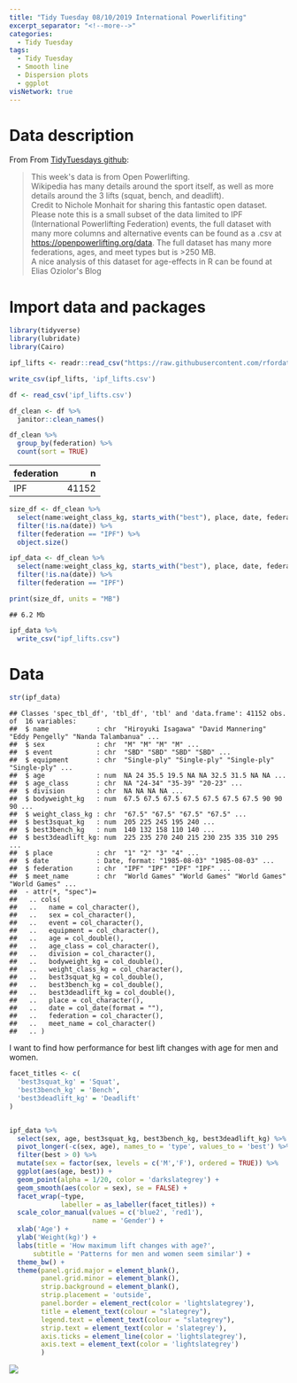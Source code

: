 ```yaml
---
title: "Tidy Tuesday 08/10/2019 International Powerlifiting"
excerpt_separator: "<!--more-->"
categories:
  - Tidy Tuesday
tags:
  - Tidy Tuesday
  - Smooth line
  - Dispersion plots
  - ggplot
visNetwork: true
---
```


# Data description

From From [TidyTuesdays github](https://github.com/rfordatascience/tidytuesday/tree/master/data/2019/2019-10-08):

>This week's data is from Open Powerlifting.   
>Wikipedia has many details around the sport itself, as well as more details around the 3 lifts (squat, bench, and deadlift).    
>Credit to Nichole Monhait for sharing this fantastic open dataset. Please note this is a small subset of the data limited to IPF (International Powerlifting Federation) events, the full dataset with many more columns and alternative events can be found as a .csv at https://openpowerlifting.org/data. The full dataset has many more federations, ages, and meet types but is >250 MB.    
>A nice analysis of this dataset for age-effects in R can be found at Elias Oziolor's Blog

# Import data and packages

``` r
library(tidyverse)
library(lubridate)
library(Cairo)

ipf_lifts <- readr::read_csv("https://raw.githubusercontent.com/rfordatascience/tidytuesday/master/data/2019/2019-10-08/ipf_lifts.csv")

write_csv(ipf_lifts, 'ipf_lifts.csv')

df <- read_csv('ipf_lifts.csv')

df_clean <- df %>% 
  janitor::clean_names()

df_clean %>% 
  group_by(federation) %>% 
  count(sort = TRUE)
```

<div class="kable-table">

| federation |     n |
| :--------- | ----: |
| IPF        | 41152 |

</div>

``` r
size_df <- df_clean %>% 
  select(name:weight_class_kg, starts_with("best"), place, date, federation, meet_name)  %>% 
  filter(!is.na(date)) %>% 
  filter(federation == "IPF") %>% 
  object.size()

ipf_data <- df_clean %>% 
  select(name:weight_class_kg, starts_with("best"), place, date, federation, meet_name)  %>% 
  filter(!is.na(date)) %>% 
  filter(federation == "IPF")

print(size_df, units = "MB")
```

    ## 6.2 Mb

``` r
ipf_data %>% 
  write_csv("ipf_lifts.csv")
```

# Data

``` r
str(ipf_data)
```

    ## Classes 'spec_tbl_df', 'tbl_df', 'tbl' and 'data.frame': 41152 obs. of  16 variables:
    ##  $ name            : chr  "Hiroyuki Isagawa" "David Mannering" "Eddy Pengelly" "Nanda Talambanua" ...
    ##  $ sex             : chr  "M" "M" "M" "M" ...
    ##  $ event           : chr  "SBD" "SBD" "SBD" "SBD" ...
    ##  $ equipment       : chr  "Single-ply" "Single-ply" "Single-ply" "Single-ply" ...
    ##  $ age             : num  NA 24 35.5 19.5 NA NA 32.5 31.5 NA NA ...
    ##  $ age_class       : chr  NA "24-34" "35-39" "20-23" ...
    ##  $ division        : chr  NA NA NA NA ...
    ##  $ bodyweight_kg   : num  67.5 67.5 67.5 67.5 67.5 67.5 67.5 90 90 90 ...
    ##  $ weight_class_kg : chr  "67.5" "67.5" "67.5" "67.5" ...
    ##  $ best3squat_kg   : num  205 225 245 195 240 ...
    ##  $ best3bench_kg   : num  140 132 158 110 140 ...
    ##  $ best3deadlift_kg: num  225 235 270 240 215 230 235 335 310 295 ...
    ##  $ place           : chr  "1" "2" "3" "4" ...
    ##  $ date            : Date, format: "1985-08-03" "1985-08-03" ...
    ##  $ federation      : chr  "IPF" "IPF" "IPF" "IPF" ...
    ##  $ meet_name       : chr  "World Games" "World Games" "World Games" "World Games" ...
    ##  - attr(*, "spec")=
    ##   .. cols(
    ##   ..   name = col_character(),
    ##   ..   sex = col_character(),
    ##   ..   event = col_character(),
    ##   ..   equipment = col_character(),
    ##   ..   age = col_double(),
    ##   ..   age_class = col_character(),
    ##   ..   division = col_character(),
    ##   ..   bodyweight_kg = col_double(),
    ##   ..   weight_class_kg = col_character(),
    ##   ..   best3squat_kg = col_double(),
    ##   ..   best3bench_kg = col_double(),
    ##   ..   best3deadlift_kg = col_double(),
    ##   ..   place = col_character(),
    ##   ..   date = col_date(format = ""),
    ##   ..   federation = col_character(),
    ##   ..   meet_name = col_character()
    ##   .. )

I want to find how performance for best lift changes with age for men and women.

``` r
facet_titles <- c(
  'best3squat_kg' = 'Squat',
  'best3bench_kg' = 'Bench',
  'best3deadlift_kg' = 'Deadlift'
)


ipf_data %>% 
  select(sex, age, best3squat_kg, best3bench_kg, best3deadlift_kg) %>% 
  pivot_longer(-c(sex, age), names_to = 'type', values_to = 'best') %>% 
  filter(best > 0) %>% 
  mutate(sex = factor(sex, levels = c('M','F'), ordered = TRUE)) %>% 
  ggplot(aes(age, best)) +
  geom_point(alpha = 1/20, color = 'darkslategrey') +
  geom_smooth(aes(color = sex), se = FALSE) +
  facet_wrap(~type,
             labeller = as_labeller(facet_titles)) +
  scale_color_manual(values = c('blue2', 'red1'),
                     name = 'Gender') +
  xlab('Age') +
  ylab('Weight(kg)') +
  labs(title = 'How maximum lift changes with age?',
      subtitle = 'Patterns for men and women seem similar') + 
  theme_bw() + 
  theme(panel.grid.major = element_blank(),
        panel.grid.minor = element_blank(),
        strip.background = element_blank(),
        strip.placement = 'outside',
        panel.border = element_rect(color = 'lightslategrey'),
        title = element_text(colour = "slategrey"),
        legend.text = element_text(colour = "slategrey"),
        strip.text = element_text(color = 'slategrey'),
        axis.ticks = element_line(color = 'lightslategrey'),
        axis.text = element_text(color = 'lightslategrey')
        )
```

![](https://raw.githubusercontent.com/jorgel-mendes/Behold-the-Vision/master/docs/assets/images/inp_smooth-1.png)<!-- -->
